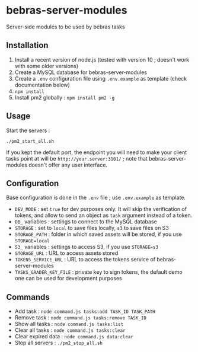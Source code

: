 # bebras-server-modules
Server-side modules to be used by bebras tasks

## Installation

1. Install a recent version of node.js (tested with version 10 ; doesn't work with some older versions)
2. Create a MySQL database for bebras-server-modules
3. Create a `.env` configuration file using `.env.example` as template (check documentation below)
4. `npm install`
5. Install pm2 globally : `npm install pm2 -g`

## Usage

Start the servers :
```
./pm2_start_all.sh
```

If you kept the default port, the endpoint you will need to make your client tasks point at will be `http://your.server:3101/` ; note that bebras-server-modules doesn't offer any user interface.

## Configuration

Base configuration is done in the `.env` file ; use `.env.example` as template.

* `DEV_MODE` : set `true` for dev purposes only. It will skip the verification of tokens, and allow to send an object as `task` argument instead of a token.
* `DB_` variables : settings to connect to the MySQL database
* `STORAGE` : set to `local` to save files locally, `s3` to save files on S3
* `STORAGE_PATH` : folder in which saved assets will be stored, if you use `STORAGE=local`
* `S3_` variables : settings to access S3, if you use `STORAGE=s3`
* `STORAGE_URL` : URL to access assets stored
* `TOKENS_SERVICE_URL` : URL to access the tokens service of bebras-server-modules
* `TASKS_GRADER_KEY_FILE` : private key to sign tokens, the default demo one can be used for development purposes

## Commands

* Add task : `node command.js tasks:add TASK_ID TASK_PATH`
* Remove task : `node command.js tasks:remove TASK_ID`
* Show all tasks : `node command.js tasks:list`
* Clear all tasks : `node command.js tasks:clear`
* Clear expired data : `node command.js data:clear`
* Stop all servers : `./pm2_stop_all.sh`
